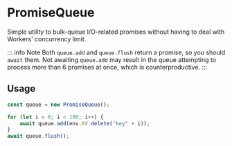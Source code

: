 # PromiseQueue

Simple utility to bulk-queue I/O-related promises without having to deal with Workers' concurrency limit.

::: info Note
Both `queue.add` and `queue.flush` return a promise, so you should `await` them. Not awaiting `queue.add` may result in the queue attempting to process more than 6 promises at once, which is counterproductive.
:::

## Usage

```ts
const queue = new PromiseQueue();

for (let i = 0; i < 100; i++) {
	await queue.add(env.KV.delete("key" + i));
}
await queue.flush();
```
